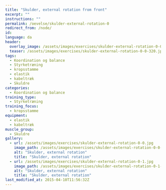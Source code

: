 ```yaml
---
title: "Skulder, external rotation from front"
excerpt: ""
instructions: ""
permalink: /oevelse/skulder-external-rotation-0
redirect_from: /node/
id: 
language: da
header:
  overlay_image: /assets/images/exercises/skulder-external-rotation-0-0.jpg
  teaser: /assets/images/exercises/skulder-external-rotation-0-0-320.jpg
tags:
  - Koordination og balance
  - Styrketræning
  - kropsstamme
  - elastik
  - kabeltræk
  - Skuldre
categories:
  - Koordination og balance
training_type: 
  - Styrketræning
training_focus: 
  - kropsstamme
equipment:
  - elastik
  - kabeltræk
muscle_group:
  - Skuldre
gallery:
  - url: /assets/images/exercises/skulder-external-rotation-0-0.jpg
    image_path: /assets/images/exercises/skulder-external-rotation-0-0-320.jpg
    alt: "Skulder, external rotation"
    title: "Skulder, external rotation"
  - url: /assets/images/exercises/skulder-external-rotation-0-1.jpg
    image_path: /assets/images/exercises/skulder-external-rotation-0-1-320.jpg
    alt: "Skulder, external rotation"
    title: "Skulder, external rotation"
last_modified_at: 2015-04-10T11:56:32Z
---
```



